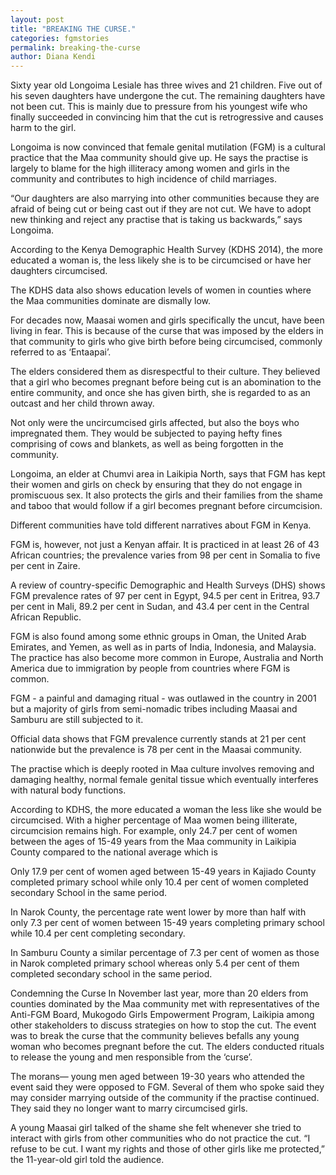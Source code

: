 ```yaml
---
layout: post
title: "BREAKING THE CURSE."
categories: fgmstories
permalink: breaking-the-curse
author: Diana Kendi
---
```




Sixty year old Longoima Lesiale has three wives and 21 children. Five out of his seven daughters have undergone the cut. 
The remaining daughters have not been cut. This is mainly due to pressure from his youngest wife who finally succeeded in convincing him that the cut is retrogressive and causes harm to the girl.

Longoima is now convinced that female genital mutilation (FGM) is a cultural practice that the Maa community should give up.  He says the practise is largely to blame for the high illiteracy among women and girls in the community and contributes to high incidence of child marriages. 

“Our daughters are also marrying into other communities because they are afraid of being cut or being cast out if they are not cut. We have to adopt new thinking and reject any practise that is taking us backwards,” says Longoima.

According to the Kenya Demographic Health Survey (KDHS 2014),  the more educated a woman is, the less likely she is to be circumcised or have her daughters circumcised. 

The KDHS data also shows education levels of women in counties where the Maa communities dominate are dismally low. 

For decades now, Maasai women and girls specifically the uncut, have been living in fear. This is because of the curse that was imposed by the elders in that community to girls who give birth before being circumcised, commonly referred to as ‘Entaapai’.  

The elders considered them as disrespectful to their culture. They believed that a girl who becomes pregnant before being cut is an abomination to the entire community, and once she has given birth, she is regarded to as an outcast and her child thrown away.

Not only were the uncircumcised girls affected, but also the boys who impregnated them. They would be subjected to paying hefty fines comprising of cows and blankets, as well as being forgotten in the community. 

Longoima, an elder at Chumvi area in Laikipia North, says that FGM has kept their women and girls on check by ensuring that they do not engage in promiscuous sex. It also protects the girls and their families from the shame and taboo that would follow if a girl becomes pregnant before circumcision.

Different communities have told different narratives about FGM in Kenya.

FGM is, however, not just a Kenyan affair. It is practiced in at least 26 of 43 African countries; the prevalence varies from 98 per cent in Somalia to five per cent in Zaire.

A review of country-specific Demographic and Health Surveys (DHS) shows FGM prevalence rates of 97 per cent in Egypt, 94.5 per cent in Eritrea, 93.7 per cent in Mali, 89.2 per cent in Sudan, and 43.4 per cent in the Central African Republic.

FGM is also found among some ethnic groups in Oman, the United Arab Emirates, and Yemen, as well as in parts of India, Indonesia, and Malaysia. The practice has also become more common in Europe, Australia and North America due to immigration by people from countries where FGM is common.

FGM - a painful and damaging ritual - was outlawed in the country in 2001 but a majority of girls from semi-nomadic tribes including Maasai and Samburu are still subjected to it.

Official data shows that FGM prevalence currently stands at 21 per cent nationwide but the prevalence is  78 per cent in the Maasai community. 


The practise which is deeply rooted in Maa culture involves removing and damaging healthy, normal female genital tissue which eventually interferes with natural body functions.

According to KDHS, the more educated a woman the less like she would be circumcised. With a higher percentage of Maa women being illiterate, circumcision remains high. For example, only 24.7 per cent of women between the ages of 15-49 years from the Maa community in Laikipia County compared to the national average which is 


Only 17.9 per cent of women aged between 15-49 years in Kajiado County completed primary school while only 10.4 per cent of women completed secondary School in the same period.

In Narok County, the percentage rate went lower by more than half with only 7.3 per cent of women between 15-49 years completing primary school while 10.4 per cent completing secondary.

In Samburu County a similar percentage of 7.3 per cent of women as those in Narok completed primary school whereas only 5.4 per cent of them completed secondary school in the same period.


Condemning the Curse
In November last year, more than 20 elders from counties dominated by the Maa community met with representatives of the Anti-FGM Board, Mukogodo Girls Empowerment Program, Laikipia among other stakeholders to discuss strategies on how to stop the cut.
The event was to break the curse that the community believes befalls any young woman who becomes pregnant before the cut. The elders conducted rituals to release the young and men responsible from the ‘curse’.

The morans— young men aged between 19-30 years who attended the event  said they were opposed to FGM. Several of them who spoke said they may consider marrying outside of the community if the practise continued. They said they no longer want to marry circumcised girls. 

A young Maasai girl talked of the shame she felt whenever she tried to interact with girls from other communities who do not practice the cut. 
“I refuse to be cut. I want my rights and those of other girls like me protected,” the 11-year-old girl told the audience. 


